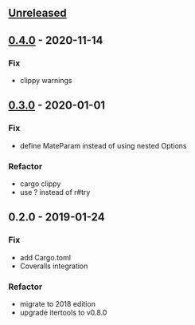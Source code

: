 <a name="unreleased"></a>
## [Unreleased]


<a name="0.4.0"></a>
## [0.4.0] - 2020-11-14
### Fix
- clippy warnings


<a name="0.3.0"></a>
## [0.3.0] - 2020-01-01
### Fix
- define MateParam instead of using nested Options

### Refactor
- cargo clippy
- use ? instead of r#try


<a name="0.2.0"></a>
## 0.2.0 - 2019-01-24
### Fix
- add Cargo.toml
- Coveralls integration

### Refactor
- migrate to 2018 edition
- upgrade itertools to v0.8.0


[Unreleased]: https://github.com/nozaq/shogi-rs/compare/0.4.0...HEAD
[0.4.0]: https://github.com/nozaq/shogi-rs/compare/0.3.0...0.4.0
[0.3.0]: https://github.com/nozaq/shogi-rs/compare/0.2.0...0.3.0
